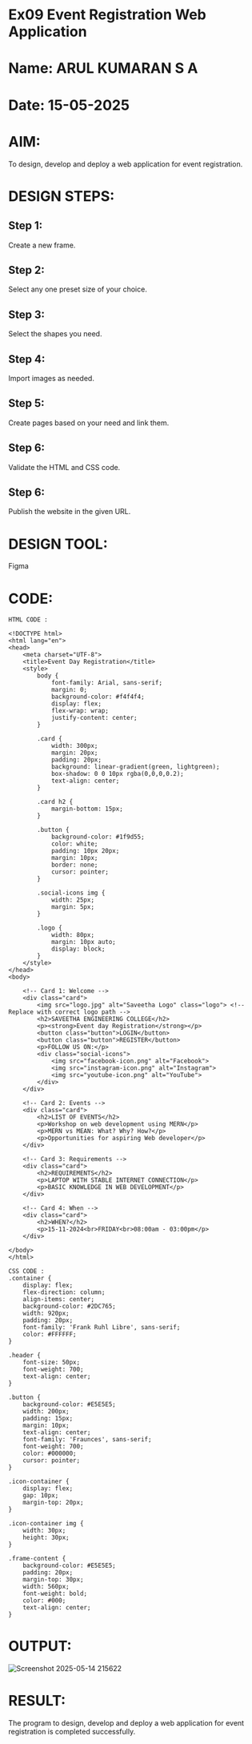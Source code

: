 # Ex09 Event Registration Web Application
# Name: ARUL KUMARAN S A
# Date: 15-05-2025
# AIM:
To design, develop and deploy a web application for event registration.

# DESIGN STEPS:
## Step 1:
Create a new frame.

## Step 2:
Select any one preset size of your choice.

## Step 3:
Select the shapes you need.

## Step 4:
Import images as needed.

## Step 5:
Create pages based on your need and link them.

## Step 6:
Validate the HTML and CSS code.

## Step 6:
Publish the website in the given URL.

# DESIGN TOOL:
Figma

# CODE:
```
HTML CODE :

<!DOCTYPE html>
<html lang="en">
<head>
    <meta charset="UTF-8">
    <title>Event Day Registration</title>
    <style>
        body {
            font-family: Arial, sans-serif;
            margin: 0;
            background-color: #f4f4f4;
            display: flex;
            flex-wrap: wrap;
            justify-content: center;
        }

        .card {
            width: 300px;
            margin: 20px;
            padding: 20px;
            background: linear-gradient(green, lightgreen);
            box-shadow: 0 0 10px rgba(0,0,0,0.2);
            text-align: center;
        }

        .card h2 {
            margin-bottom: 15px;
        }

        .button {
            background-color: #1f9d55;
            color: white;
            padding: 10px 20px;
            margin: 10px;
            border: none;
            cursor: pointer;
        }

        .social-icons img {
            width: 25px;
            margin: 5px;
        }

        .logo {
            width: 80px;
            margin: 10px auto;
            display: block;
        }
    </style>
</head>
<body>

    <!-- Card 1: Welcome -->
    <div class="card">
        <img src="logo.jpg" alt="Saveetha Logo" class="logo"> <!-- Replace with correct logo path -->
        <h2>SAVEETHA ENGINEERING COLLEGE</h2>
        <p><strong>Event day Registration</strong></p>
        <button class="button">LOGIN</button>
        <button class="button">REGISTER</button>
        <p>FOLLOW US ON:</p>
        <div class="social-icons">
            <img src="facebook-icon.png" alt="Facebook">
            <img src="instagram-icon.png" alt="Instagram">
            <img src="youtube-icon.png" alt="YouTube">
        </div>
    </div>

    <!-- Card 2: Events -->
    <div class="card">
        <h2>LIST OF EVENTS</h2>
        <p>Workshop on web development using MERN</p>
        <p>MERN vs MEAN: What? Why? How?</p>
        <p>Opportunities for aspiring Web developer</p>
    </div>

    <!-- Card 3: Requirements -->
    <div class="card">
        <h2>REQUIREMENTS</h2>
        <p>LAPTOP WITH STABLE INTERNET CONNECTION</p>
        <p>BASIC KNOWLEDGE IN WEB DEVELOPMENT</p>
    </div>

    <!-- Card 4: When -->
    <div class="card">
        <h2>WHEN?</h2>
        <p>15-11-2024<br>FRIDAY<br>08:00am - 03:00pm</p>
    </div>

</body>
</html>

CSS CODE :
.container {
    display: flex;
    flex-direction: column;
    align-items: center;
    background-color: #2DC765;
    width: 920px;
    padding: 20px;
    font-family: 'Frank Ruhl Libre', sans-serif;
    color: #FFFFFF;
}

.header {
    font-size: 50px;
    font-weight: 700;
    text-align: center;
}

.button {
    background-color: #E5E5E5;
    width: 200px;
    padding: 15px;
    margin: 10px;
    text-align: center;
    font-family: 'Fraunces', sans-serif;
    font-weight: 700;
    color: #000000;
    cursor: pointer;
}

.icon-container {
    display: flex;
    gap: 10px;
    margin-top: 20px;
}

.icon-container img {
    width: 30px;
    height: 30px;
}

.frame-content {
    background-color: #E5E5E5;
    padding: 20px;
    margin-top: 30px;
    width: 560px;
    font-weight: bold;
    color: #000;
    text-align: center;
}
```
# OUTPUT:
![Screenshot 2025-05-14 215622](https://github.com/user-attachments/assets/a1418165-1a60-4438-8df5-9abece60cdcb)

# RESULT:
The program to design, develop and deploy a web application for event registration is completed successfully.
